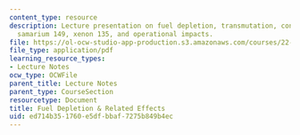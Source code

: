 ```yaml
---
content_type: resource
description: Lecture presentation on fuel depletion, transmutation, conversion/breeding,
  samarium 149, xenon 135, and operational impacts.
file: https://ol-ocw-studio-app-production.s3.amazonaws.com/courses/22-091-nuclear-reactor-safety-spring-2008/ed714b351760e5dfbbaf7275b849b4ec_MIT22_091S08_lec04.pdf
file_type: application/pdf
learning_resource_types:
- Lecture Notes
ocw_type: OCWFile
parent_title: Lecture Notes
parent_type: CourseSection
resourcetype: Document
title: Fuel Depletion & Related Effects
uid: ed714b35-1760-e5df-bbaf-7275b849b4ec
---
```

